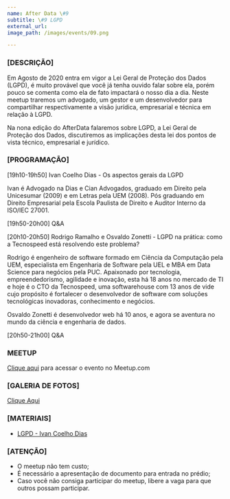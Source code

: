 ```yaml
---
name: After Data \#9
subtitle: \#9 LGPD
external_url:
image_path: /images/events/09.png

---
```

### **[DESCRIÇÃO]**

Em Agosto de 2020 entra em vigor a Lei Geral de Proteção dos Dados (LGPD), é muito provável que você já tenha ouvido falar sobre ela, porém pouco se comenta como ela de fato impactará o nosso dia a dia. Neste meetup traremos um advogado, um gestor e um desenvolvedor para compartilhar respectivamente a visão jurídica, empresarial e técnica em relação à LGPD.

Na nona edição do AfterData falaremos sobre LGPD, a Lei Geral de Proteção dos Dados, discutiremos as implicações desta lei dos pontos de vista técnico, empresarial e jurídico.

### **[PROGRAMAÇÃO]**

[19h10-19h50] Ivan Coelho Dias - Os aspectos gerais da LGPD

Ivan é Advogado na Dias e Cian Advogados, graduado em Direito pela Unicesumar (2009) e em Letras pela UEM (2008). Pós graduando em Direito Empresarial pela Escola Paulista de Direito e Auditor Interno da ISO/IEC 27001.

[19h50-20h00] Q&A

[20h10-20h50] Rodrigo Ramalho e Osvaldo Zonetti - LGPD na prática: como a Tecnospeed está resolvendo este problema?

Rodrigo é engenheiro de software formado em Ciência da Computação pela UEM, especialista em Engenharia de Software pela UEL e MBA em Data Science para negócios pela PUC. Apaixonado por tecnologia, empreendedorismo, agilidade e inovação, esta há 18 anos no mercado de TI e hoje é o CTO da Tecnospeed, uma softwarehouse com 13 anos de vide cujo propósito é fortalecer o desenvolvedor de software com soluções tecnológicas inovadoras, conhecimento e negócios.

Osvaldo Zonetti é desenvolvedor web há 10 anos, e agora se aventura no mundo da ciência e engenharia de dados.

[20h50-21h00] Q&A

### **MEETUP**

[Clique aqui](https://www.meetup.com/pt-BR/developerparana/events/266314451/) para acessar o evento no Meetup.com

### **[GALERIA DE FOTOS]**

[Clique Aqui](/images/events/galeria09/)

### **[MATERIAIS]**

- [LGPD - Ivan Coelho Dias](/materiais/09/lgpd-ivan.pdf)

### **[ATENÇÃO]**
- O meetup não tem custo;
- É necessário a apresentação de documento para entrada no prédio;
- Caso você não consiga participar do meetup, libere a vaga para que outros possam participar.
